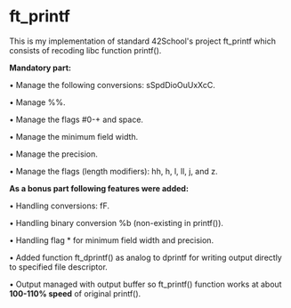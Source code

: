 # ft_printf
This is my implementation of standard 42School's project ft_printf which consists of recoding libc function printf().


**Mandatory part:**

• Manage the following conversions: sSpdDioOuUxXcC.

• Manage %%.

• Manage the flags #0-+ and space.

• Manage the minimum field width.

• Manage the precision.

• Manage the flags (length modifiers): hh, h, l, ll, j, and z.


**As a bonus part following features were added:**

• Handling conversions: fF.

• Handling binary conversion %b (non-existing in printf()).

• Handling flag * for minimum field width and precision.

• Added function ft_dprintf() as analog to dprintf for writing output directly to specified file descriptor.

• Output managed with output buffer so ft_printf() function works at about **100-110% speed** of original printf().
